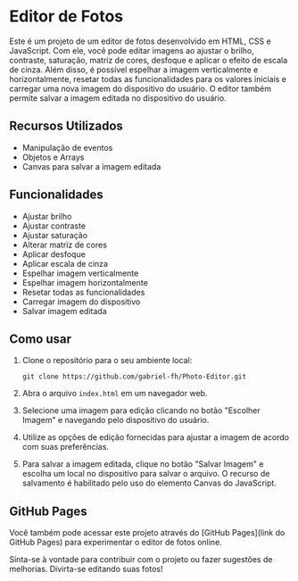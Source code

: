 # Editor de Fotos

Este é um projeto de um editor de fotos desenvolvido em HTML, CSS e JavaScript. Com ele, você pode editar imagens ao ajustar o brilho, contraste, saturação, matriz de cores, desfoque e aplicar o efeito de escala de cinza. Além disso, é possível espelhar a imagem verticalmente e horizontalmente, resetar todas as funcionalidades para os valores iniciais e carregar uma nova imagem do dispositivo do usuário. O editor também permite salvar a imagem editada no dispositivo do usuário.

## Recursos Utilizados

- Manipulação de eventos
- Objetos e Arrays
- Canvas para salvar a imagem editada

## Funcionalidades

- Ajustar brilho
- Ajustar contraste
- Ajustar saturação
- Alterar matriz de cores
- Aplicar desfoque
- Aplicar escala de cinza
- Espelhar imagem verticalmente
- Espelhar imagem horizontalmente
- Resetar todas as funcionalidades
- Carregar imagem do dispositivo
- Salvar imagem editada

## Como usar

1. Clone o repositório para o seu ambiente local:
   
   `git clone https://github.com/gabriel-fh/Photo-Editor.git`
   
3. Abra o arquivo `index.html` em um navegador web.

4. Selecione uma imagem para edição clicando no botão "Escolher Imagem" e navegando pelo dispositivo do usuário.

5. Utilize as opções de edição fornecidas para ajustar a imagem de acordo com suas preferências.

6. Para salvar a imagem editada, clique no botão "Salvar Imagem" e escolha um local no dispositivo para salvar o arquivo. O recurso de salvamento é habilitado pelo uso do elemento Canvas do JavaScript.

## GitHub Pages

Você também pode acessar este projeto através do [GitHub Pages](link do GitHub Pages) para experimentar o editor de fotos online.

Sinta-se à vontade para contribuir com o projeto ou fazer sugestões de melhorias. Divirta-se editando suas fotos!

   

